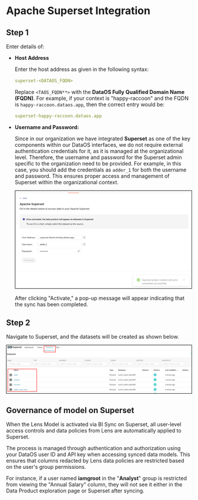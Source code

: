 # Apache Superset Integration

## Step 1

Enter details of:

- **Host Address**
    
    Enter the host address as given in the following syntax:
    
    ```yaml
    superset-<DATAOS_FQDN>
    ```
    
    Replace `<TAOS_FQDN**>` with the **DataOS Fully Qualified Domain Name (FQDN)**. For example, if your context is "happy-raccoon" and the FQDN is `happy-raccoon.dataos.app`, then the correct entry would be:
    
    ```yaml
    superset-happy-raccoon.dataos.app
    ```
    

- **Username and Password:**

    Since in our organization we have integrated **Superset** as one of the key components within our DataOS interfaces, we do not require external authentication credentials for it, as it is managed at the organizational level. Therefore, the username and password for the Superset admin specific to the organization need to be provided. For example, in this case, you should add the credentials as `adder_1` for both the username and password. This ensures proper access and management of Superset within the organizational context.

    <center>
    <img src="/interfaces/data_product_hub/activation/bi_sync/image%20(4).png" alt="DPH" style="width:50rem; border: 1px solid black;" />
    </center>


    After clicking "Activate," a pop-up message will appear indicating that the  sync has been completed.

## Step 2

Navigate to Superset, and the datasets will be created as shown below.

<center>
<img src="/interfaces/data_product_hub/activation/bi_sync/image%20(5).png" alt="DPH" style="width:50rem; border: 1px solid black;" />
</center>

## Governance of model on Superset

When the Lens Model is activated via BI Sync on Superset, all user-level access controls and data policies from Lens are automatically applied to Superset.

The process is managed through authentication and authorization using your DataOS user ID and API key when accessing synced data models. This ensures that columns redacted by Lens data policies are restricted based on the user's group permissions. 

For instance, if a user named **iamgroot** in the "**Analyst**" group is restricted from viewing the "Annual Salary" column, they will not see it either in the Data Product exploration page or Superset after syncing.